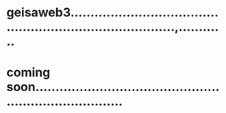 # geisaweb3...............................................................................,............
# coming soon...........................................................................
